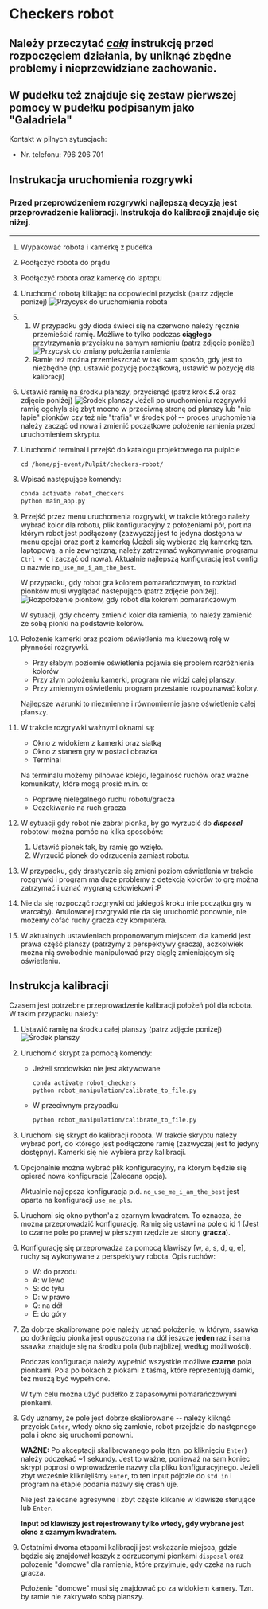 # Checkers robot

Należy przeczytać <ins>*całą*</ins> instrukcję przed rozpoczęciem działania, by uniknąć zbędne problemy i nieprzewidziane zachowanie.
---
W pudełku też znajduje się zestaw pierwszej pomocy w pudełku podpisanym jako "Galadriela"
---
Kontakt w pilnych sytuacjach:
* Nr. telefonu: 796 206 701 

## Instrukacja uruchomienia rozgrywki

### Przed przeprowdzeniem rozgrywki najlepszą decyzją jest przeprowadzenie kalibracji. Instrukcja do kalibracji znajduje się niżej.
---
1. Wypakować robota i kamerkę z pudełka
2. Podłączyć robota do prądu
3. Podłączyć robota oraz kamerkę do laptopu
4. Uruchomić robotą klikając na odpowiedni przycisk (patrz zdjęcie poniżej)
![Przycysk do uruchomienia robota](../assets/md_img/1.jpg)
5. 
   1. W przypadku gdy dioda świeci się na czerwono należy ręcznie przemieścić ramię. Możliwe to tylko podczas **ciągłego** przytrzymania przycisku na samym ramieniu (patrz zdjęcie poniżej)
   ![Przycysk do zmiany położenia ramienia](../assets/md_img/3.jpg)
   2. Ramie też można przemieszczać w taki sam sposób, gdy jest to niezbędne (np. ustawić pozycję początkową, ustawić w pozycję dla kalibracji)
6. Ustawić ramię na środku planszy, przycisnąć (patrz krok ***5.2*** oraz zdjęcie poniżej)
![Środek planszy](../assets/md_img/5.jpg)
Jeżeli po uruchomieniu rozgrywki ramię ogchyla się zbyt mocno w przeciwną stronę od planszy lub "nie łapie" pionków czy też nie "trafia" w środek pół -- proces uruchomienia należy zacząć od nowa i zmienić początkowe położenie ramienia przed uruchomieniem skryptu.
1. Uruchomić terminal i przejść do katalogu projektowego na pulpicie
    
    `cd /home/pj-event/Pulpit/checkers-robot/`
2. Wpisać następujące komendy:
    ```bash
    conda activate robot_checkers
    python main_app.py
    ```
3.  Przejść przez menu uruchomenia rozgrywki, w trakcie którego należy wybrać kolor dla robotu, plik konfiguracyjny z położeniami pół, port na którym robot jest podłączony (zazwyczaj jest to jedyna dostępna w menu opcja) oraz port z kamerką (Jeżeli się wybierze złą kamerkę tzn. laptopową, a nie zewnętrzną; należy zatrzymać wykonywanie programu `Ctrl + C` i zacząć od nowa). Aktualnie najlepszą konfiguracją jest config o nazwie `no_use_me_i_am_the_best`. 

    W przypadku, gdy robot gra kolorem pomarańczowym, to rozkład pionków musi wyglądać następująco (patrz zdjęcie poniżej).
    ![Rozpołożenie pionków, gdy robot dla kolorem pomarańczowym](../assets/md_img/4.jpg)

    W sytuacji, gdy chcemy zmienić kolor dla ramienia, to należy zamienić ze sobą pionki na podstawie kolorów.

4.  Położenie kamerki oraz poziom oświetlenia ma kluczową rolę w płynności rozgrywki.
    
    * Przy słabym poziomie oświetlenia pojawia się problem rozróżnienia kolorów
    * Przy złym położeniu kamerki, program nie widzi całej planszy.
    * Przy zmiennym oświetleniu program przestanie rozpoznawać kolory.
    
    Najlepsze warunki to niezmienne i równomiernie jasne oświetlenie całej planszy.

5.  W trakcie rozgrywki ważnymi oknami są:
    
    * Okno z widokiem z kamerki oraz siatką
    * Okno z stanem gry w postaci obrazka
    * Terminal
  
    Na terminalu możemy pilnować kolejki, legalność ruchów oraz ważne komunikaty, które mogą prosić m.in. o:
        
    * Poprawę nielegalnego ruchu robotu/gracza
    * Oczekiwanie na ruch gracza

6.  W sytuacji gdy robot nie zabrał pionka, by go wyrzucić do ***disposal*** robotowi można pomóc na kilka sposobów:
    1.  Ustawić pionek tak, by ramię go wzięło.
    2.  Wyrzucić pionek do odrzucenia zamiast robotu.
7.  W przypadku, gdy drastycznie się zmieni poziom oświetlenia w trakcie rozgrywki i program ma duże problemy z detekcją kolorów to grę można zatrzymać i uznać wygraną człowiekowi :P
8.  Nie da się rozpocząć rozgrywki od jakiegoś kroku (nie początku gry w warcaby). Anulowanej rozgrywki nie da się uruchomić ponownie, nie możemy cofać ruchy gracza czy komputera.
9.  W aktualnych ustawieniach proponowanym miejscem dla kamerki jest prawa część planszy (patrzymy z perspektywy gracza), aczkolwiek można nią swobodnie manipulować przy ciąglę zmieniającym się oświetleniu.

## Instrukcja kalibracji

Czasem jest potrzebne przeprowadzenie kalibracji położeń pól dla robota. W takim przypadku należy:

1. Ustawić ramię na środku całej planszy (patrz zdjęcie poniżej)
![Środek planszy](../assets/md_img/5.jpg)
2. Uruchomić skrypt za pomocą komendy:
    
    * Jeżeli środowisko nie jest aktywowane
        ```bash
        conda activate robot_checkers
        python robot_manipulation/calibrate_to_file.py
        ```
    * W przeciwnym przypadku
        ```bash
        python robot_manipulation/calibrate_to_file.py
        ```
3. Uruchomi się skrypt do kalibracji robota. W trakcie skryptu należy wybrać port, do którego jest podłączone ramię (zazwyczaj jest to jedyny dostępny). Kamerki się nie wybiera przy kalibracji.
4. Opcjonalnie można wybrać plik konfiguracyjny, na którym będzie się opierać nowa konfiguracja (Zalecana opcja). 
   
   Aktualnie najlepsza konfiguracja p.d. `no_use_me_i_am_the_best` jest oparta na konfiguracji `use_me_pls`.

5. Uruchomi się okno python'a z czarnym kwadratem. To oznacza, że można przeprowadzić konfigurację. Ramię się ustawi na pole o id 1 (Jest to czarne pole po prawej w pierszym rzędzie ze strony **gracza**). 
6. Konfigurację się przeprowadza za pomocą klawiszy [w, a, s, d, q, e], ruchy są wykonywane z perspektywy robota. Opis ruchów:
    
    * W: do przodu
    * A: w lewo
    * S: do tyłu
    * D: w prawo
    * Q: na dół
    * E: do góry
7. Za dobrze skalibrowane pole należy uznać położenie, w którym, ssawka po dotknięciu pionka jest opuszczona na dół jeszcze **jeden** raz i sama ssawka znajduje się na środku pola (lub najbliżej, według możliwości). 
   
    Podczas konfiguracja należy wypełnić wszystkie możliwe **czarne** pola pionkami. Pola po bokach z piokami z taśmą, które reprezentują damki, też muszą być wypełnione. 

    W tym celu można użyć pudełko z zapasowymi pomarańczowymi pionkami.

8. Gdy uznamy, że pole jest dobrze skalibrowane -- należy kliknąć przycisk `Enter`, wtedy okno się zamknie, robot przejdzie do następnego pola i okno się uruchomi ponowni.

    **WAŻNE:**
    Po akceptacji skalibrowanego pola (tzn. po kliknięciu `Enter`) należy odczekać ~1 sekundy. Jest to ważne, ponieważ na sam koniec skrypt poprosi o wprowadzenie nazwy dla pliku konfiguracyjnego. Jeżeli zbyt wcześnie kliknięliśmy `Enter`, to ten input pójdzie do `std in` i program na etapie podania nazwy się crash`uje.

    Nie jest zalecane agresywne i zbyt częste klikanie w klawisze sterujące lub `Enter`.

    **Input od klawiszy jest rejestrowany tylko wtedy, gdy wybrane jest okno z czarnym kwadratem.**

9.  Ostatnimi dwoma etapami kalibracji jest wskazanie miejsca, gdzie będzie się znajdował koszyk z odrzuconymi pionkami `disposal` oraz położenie "domowe" dla ramienia, które przyjmuje, gdy czeka na ruch gracza.

    Położenie "domowe" musi się znajdować po za widokiem kamery. Tzn. by ramie nie zakrywało sobą planszy.
